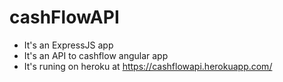 # cashFlowAPI
* It's an ExpressJS app
* It's an API to cashflow angular app
* It's runing on heroku at https://cashflowapi.herokuapp.com/
